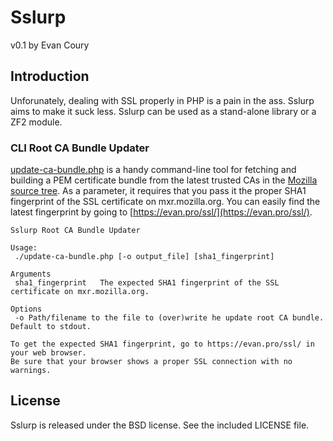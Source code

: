 # Sslurp

v0.1 by Evan Coury

## Introduction

Unforunately, dealing with SSL properly in PHP is a pain in the ass. Sslurp
aims to make it suck less. Sslurp can be used as a stand-alone library or a ZF2
module.


### CLI Root CA Bundle Updater

[update-ca-bundle.php](https://github.com/EvanDotPro/Sslurp/blob/master/bin/update-ca-bundle.php)
is a handy command-line tool for fetching and building a PEM certificate bundle
from the latest trusted CAs in the [Mozilla source
tree](https://mxr.mozilla.org/mozilla/source/security/nss/lib/ckfw/builtins/certdata.txt).
As a parameter, it requires that you pass it the proper SHA1 fingerprint of the
SSL certificate on mxr.mozilla.org. You can easily find the latest fingerprint
by going to [https://evan.pro/ssl/](https://evan.pro/ssl/).

```
Sslurp Root CA Bundle Updater

Usage:
 ./update-ca-bundle.php [-o output_file] [sha1_fingerprint]

Arguments
 sha1_fingerprint	The expected SHA1 fingerprint of the SSL certificate on mxr.mozilla.org.

Options
 -o	Path/filename to the file to (over)write he update root CA bundle. Default to stdout.

To get the expected SHA1 fingerprint, go to https://evan.pro/ssl/ in your web browser.
Be sure that your browser shows a proper SSL connection with no warnings.
```

## License

Sslurp is released under the BSD license. See the included LICENSE file.
